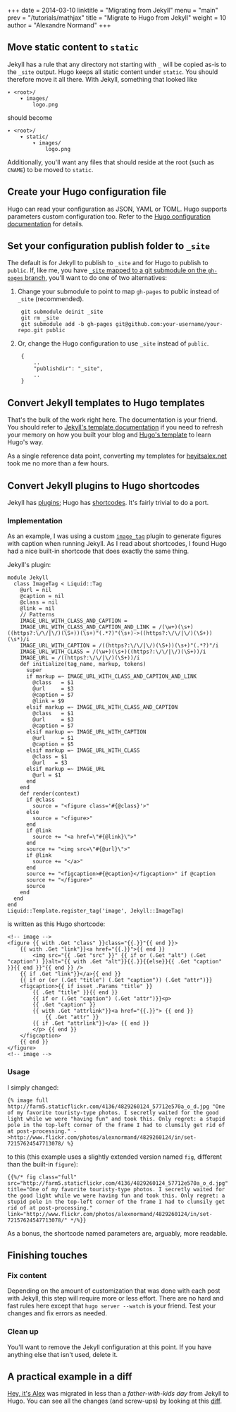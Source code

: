 +++
date = 2014-03-10
linktitle = "Migrating from Jekyll"
menu = "main"
prev = "/tutorials/mathjax"
title = "Migrate to Hugo from Jekyll"
weight = 10
author = "Alexandre Normand"
+++

## Move static content to `static`
Jekyll has a rule that any directory not starting with `_` will be copied as-is to the `_site` output. Hugo keeps all static content under `static`. You should therefore move it all there.
With Jekyll, something that looked like

    ▾ <root>/
        ▾ images/
            logo.png

should become

    ▾ <root>/
        ▾ static/
            ▾ images/
                logo.png

Additionally, you'll want any files that should reside at the root (such as `CNAME`) to be moved to `static`.

## Create your Hugo configuration file
Hugo can read your configuration as JSON, YAML or TOML. Hugo supports parameters custom configuration too. Refer to the [Hugo configuration documentation](/overview/configuration/) for details.

## Set your configuration publish folder to `_site`
The default is for Jekyll to publish to `_site` and for Hugo to publish to `public`. If, like me, you have [`_site` mapped to a git submodule on the `gh-pages` branch](http://blog.blindgaenger.net/generate_github_pages_in_a_submodule.html), you'll want to do one of two alternatives:

1. Change your submodule to point to map `gh-pages` to public instead of `_site` (recommended).

        git submodule deinit _site
        git rm _site
        git submodule add -b gh-pages git@github.com:your-username/your-repo.git public

2. Or, change the Hugo configuration to use `_site` instead of `public`.

        {
            ..
            "publishdir": "_site",
            ..
        }

## Convert Jekyll templates to Hugo templates
That's the bulk of the work right here. The documentation is your friend. You should refer to [Jekyll's template documentation](http://jekyllrb.com/docs/templates/) if you need to refresh your memory on how you built your blog and [Hugo's template](/layout/templates/) to learn Hugo's way.

As a single reference data point, converting my templates for [heyitsalex.net](http://heyitsalex.net/) took me no more than a few hours.

## Convert Jekyll plugins to Hugo shortcodes
Jekyll has [plugins](http://jekyllrb.com/docs/plugins/); Hugo has [shortcodes](/doc/shortcodes/). It's fairly trivial to do a port.

### Implementation
As an example, I was using a custom [`image_tag`](https://github.com/alexandre-normand/alexandre-normand/blob/74bb12036a71334fdb7dba84e073382fc06908ec/_plugins/image_tag.rb) plugin to generate figures with caption when running Jekyll. As I read about shortcodes, I found Hugo had a nice built-in shortcode that does exactly the same thing.

Jekyll's plugin:

    module Jekyll
      class ImageTag < Liquid::Tag
        @url = nil
        @caption = nil
        @class = nil
        @link = nil
        // Patterns
        IMAGE_URL_WITH_CLASS_AND_CAPTION =
        IMAGE_URL_WITH_CLASS_AND_CAPTION_AND_LINK = /(\w+)(\s+)((https?:\/\/|\/)(\S+))(\s+)"(.*?)"(\s+)->((https?:\/\/|\/)(\S+))(\s*)/i
        IMAGE_URL_WITH_CAPTION = /((https?:\/\/|\/)(\S+))(\s+)"(.*?)"/i
        IMAGE_URL_WITH_CLASS = /(\w+)(\s+)((https?:\/\/|\/)(\S+))/i
        IMAGE_URL = /((https?:\/\/|\/)(\S+))/i
        def initialize(tag_name, markup, tokens)
          super
          if markup =~ IMAGE_URL_WITH_CLASS_AND_CAPTION_AND_LINK
            @class   = $1
            @url     = $3
            @caption = $7
            @link = $9
          elsif markup =~ IMAGE_URL_WITH_CLASS_AND_CAPTION
            @class   = $1
            @url     = $3
            @caption = $7
          elsif markup =~ IMAGE_URL_WITH_CAPTION
            @url     = $1
            @caption = $5
          elsif markup =~ IMAGE_URL_WITH_CLASS
            @class = $1
            @url   = $3
          elsif markup =~ IMAGE_URL
            @url = $1
          end
        end
        def render(context)
          if @class
            source = "<figure class='#{@class}'>"
          else
            source = "<figure>"
          end
          if @link
            source += "<a href=\"#{@link}\">"
          end
          source += "<img src=\"#{@url}\">"
          if @link
            source += "</a>"
          end
          source += "<figcaption>#{@caption}</figcaption>" if @caption
          source += "</figure>"
          source
        end
      end
    end
    Liquid::Template.register_tag('image', Jekyll::ImageTag)

is written as this Hugo shortcode:

    <!-- image -->
    <figure {{ with .Get "class" }}class="{{.}}"{{ end }}>
        {{ with .Get "link"}}<a href="{{.}}">{{ end }}
            <img src="{{ .Get "src" }}" {{ if or (.Get "alt") (.Get "caption") }}alt="{{ with .Get "alt"}}{{.}}{{else}}{{ .Get "caption" }}{{ end }}"{{ end }} />
        {{ if .Get "link"}}</a>{{ end }}
        {{ if or (or (.Get "title") (.Get "caption")) (.Get "attr")}}
        <figcaption>{{ if isset .Params "title" }}
            {{ .Get "title" }}{{ end }}
            {{ if or (.Get "caption") (.Get "attr")}}<p>
            {{ .Get "caption" }}
            {{ with .Get "attrlink"}}<a href="{{.}}"> {{ end }}
                {{ .Get "attr" }}
            {{ if .Get "attrlink"}}</a> {{ end }}
            </p> {{ end }}
        </figcaption>
        {{ end }}
    </figure>
    <!-- image -->

### Usage
I simply changed:

    {% image full http://farm5.staticflickr.com/4136/4829260124_57712e570a_o_d.jpg "One of my favorite touristy-type photos. I secretly waited for the good light while we were "having fun" and took this. Only regret: a stupid pole in the top-left corner of the frame I had to clumsily get rid of at post-processing." ->http://www.flickr.com/photos/alexnormand/4829260124/in/set-72157624547713078/ %}

to this (this example uses a slightly extended version named `fig`, different than the built-in `figure`):

    {{%/* fig class="full" src="http://farm5.staticflickr.com/4136/4829260124_57712e570a_o_d.jpg" title="One of my favorite touristy-type photos. I secretly waited for the good light while we were having fun and took this. Only regret: a stupid pole in the top-left corner of the frame I had to clumsily get rid of at post-processing." link="http://www.flickr.com/photos/alexnormand/4829260124/in/set-72157624547713078/" */%}}

As a bonus, the shortcode named parameters are, arguably, more readable.

## Finishing touches
### Fix content
Depending on the amount of customization that was done with each post with Jekyll, this step will require more or less effort. There are no hard and fast rules here except that `hugo server --watch` is your friend. Test your changes and fix errors as needed.

### Clean up
You'll want to remove the Jekyll configuration at this point. If you have anything else that isn't used, delete it.

## A practical example in a diff
[Hey, it's Alex](http://heyitsalex.net/) was migrated in less than a _father-with-kids day_ from Jekyll to Hugo. You can see all the changes (and screw-ups) by looking at this [diff](https://github.com/alexandre-normand/alexandre-normand/compare/869d69435bd2665c3fbf5b5c78d4c22759d7613a...b7f6605b1265e83b4b81495423294208cc74d610).
